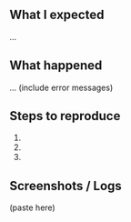 ## What I expected
...

## What happened
... (include error messages)

## Steps to reproduce
1.
2.
3.

## Screenshots / Logs
(paste here)
